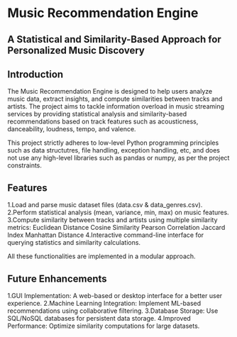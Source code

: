 # Music Recommendation Engine
## A Statistical and Similarity-Based Approach for Personalized Music Discovery

## Introduction
The Music Recommendation Engine is designed to help users analyze music data, extract insights, and compute similarities between tracks and artists. The project aims to tackle information overload in music streaming services by providing statistical analysis and similarity-based recommendations based on track features such as acousticness, danceability, loudness, tempo, and valence.

This project strictly adheres to low-level Python programming principles such as data structutres, file handling, exception handling, etc, and does not use any high-level libraries such as pandas or numpy, as per the project constraints.

## Features
1.Load and parse music dataset files (data.csv & data_genres.csv).
2.Perform statistical analysis (mean, variance, min, max) on music features.
3.Compute similarity between tracks and artists using multiple similarity metrics:
  Euclidean Distance
  Cosine Similarity
  Pearson Correlation
  Jaccard Index
  Manhattan Distance
4.Interactive command-line interface for querying statistics and similarity calculations.

All these functionalities are implemented in a modular approach.

## Future Enhancements
1.GUI Implementation: A web-based or desktop interface for a better user experience.
2.Machine Learning Integration: Implement ML-based recommendations using collaborative filtering.
3.Database Storage: Use SQL/NoSQL databases for persistent data storage.
4.Improved Performance: Optimize similarity computations for large datasets.
